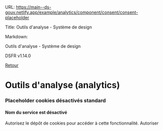 URL:
https://main--ds-gouv.netlify.app/example/analytics/component/consent/consent-placeholder

Title:
Outils d'analyse - Système de design

Markdown:


Outils d'analyse - Système de design


DSFR v1.14.0


[Retour](../)


# Outils d'analyse (analytics)


### Placeholder cookies désactivés standard


#### **Nom du service** est désactivé


Autorisez le dépôt de cookies pour accéder à cette fonctionnalité.
Autoriser
